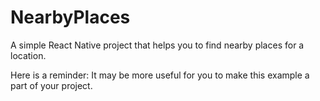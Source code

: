# NearbyPlaces
A simple React Native project that helps you to find nearby places for a location.

Here is a reminder: It may be more useful for you to make this example a part of your project.
